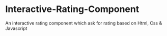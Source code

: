 # Interactive-Rating-Component
An interactive rating component which ask for rating based on Html, Css &amp; Javascript
